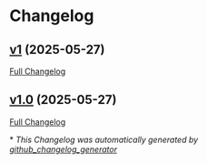 # Changelog

## [v1](https://github.com/devlooped/actions-dotnet-env/tree/v1) (2025-05-27)

[Full Changelog](https://github.com/devlooped/actions-dotnet-env/compare/v1.0...v1)

## [v1.0](https://github.com/devlooped/actions-dotnet-env/tree/v1.0) (2025-05-27)

[Full Changelog](https://github.com/devlooped/actions-dotnet-env/compare/3e9fcd8785c75098b27a5987143e504eefbce6a9...v1.0)



\* *This Changelog was automatically generated by [github_changelog_generator](https://github.com/github-changelog-generator/github-changelog-generator)*
